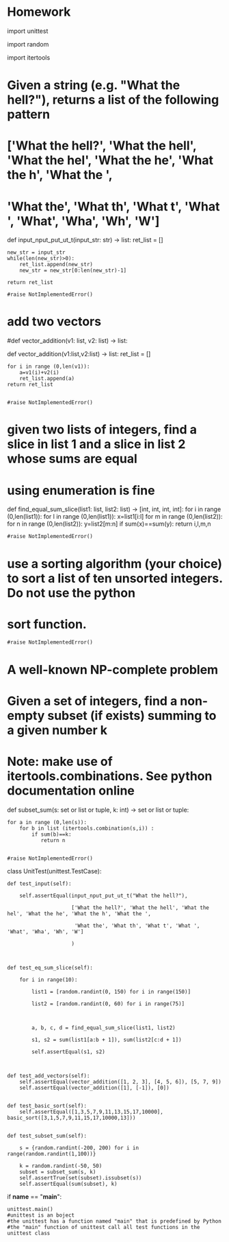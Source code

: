 # Homework

import unittest

import random

import itertools





# Given a string (e.g. "What the hell?"), returns a list of the following pattern

# ['What the hell?', 'What the hell', 'What the hel', 'What the he', 'What the h', 'What the ',

#  'What the', 'What th', 'What t', 'What ', 'What', 'Wha', 'Wh', 'W']

def input_nput_put_ut_t(input_str: str) -> list:
	ret_list = []
	
	new_str = input_str
	while(len(new_str)>0):
		ret_list.append(new_str)
		new_str = new_str[0:len(new_str)-1]
	
	return ret_list
	
    #raise NotImplementedError()





# add two vectors

#def vector_addition(v1: list, v2: list) -> list:

def vector_addition(v1:list,v2:list) -> list:
    ret_list = []
    
    for i in range (0,len(v1)):
	    a=v1(i)+v2(i)
		ret_list.append(a)
	return ret_list
    

    #raise NotImplementedError()





# given two lists of integers, find a slice in list 1 and a slice in list 2 whose sums are equal

# using enumeration is fine

def find_equal_sum_slice(list1: list, list2: list) -> [int, int, int, int]:
    for i in range (0,len(list1)):
	    for l in range (0,len(list1)):
		    x=list1[i:l]
			for m in range (0,len(list2)):
			    for n in range (0,len(list2)):
				    y=list2[m:n]
					if sum(x)==sum(y):
					   return i,l,m,n
		




    #raise NotImplementedError()



# use a sorting algorithm (your choice) to sort a list of ten unsorted integers. Do not use the python 
 
# sort function.

  
	







	#raise NotImplementedError()
	

# A well-known NP-complete problem

# Given a set of integers, find a non-empty subset (if exists) summing to a given number k

# Note: make use of itertools.combinations. See python documentation online

def subset_sum(s: set or list or tuple, k: int) -> set or list or tuple:
    
    for a in range (0,len(s)):
		for b in list (itertools.combination(s,i)) :
		    if sum(b)==k:
			   return n 

	
    #raise NotImplementedError()





class UnitTest(unittest.TestCase):

    def test_input(self):

        self.assertEqual(input_nput_put_ut_t("What the hell?"),

                         ['What the hell?', 'What the hell', 'What the hel', 'What the he', 'What the h', 'What the ',

                          'What the', 'What th', 'What t', 'What ', 'What', 'Wha', 'Wh', 'W']

                         )



    def test_eq_sum_slice(self):

        for i in range(10):

            list1 = [random.randint(0, 150) for i in range(150)]

            list2 = [random.randint(0, 60) for i in range(75)]



            a, b, c, d = find_equal_sum_slice(list1, list2)

            s1, s2 = sum(list1[a:b + 1]), sum(list2[c:d + 1])

            self.assertEqual(s1, s2)



    def test_add_vectors(self):
        self.assertEqual(vector_addition([1, 2, 3], [4, 5, 6]), [5, 7, 9])
        self.assertEqual(vector_addition([1], [-1]), [0])


    def test_basic_sort(self):
        self.assertEqual([1,3,5,7,9,11,13,15,17,10000], basic_sort([3,1,5,7,9,11,15,17,10000,13]))
    	

    def test_subset_sum(self):

        s = {random.randint(-200, 200) for i in range(random.randint(1,100))}
		
        k = random.randint(-50, 50)
        subset = subset_sum(s, k)
        self.assertTrue(set(subset).issubset(s))
        self.assertEqual(sum(subset), k)





if __name__ == "__main__":

    unittest.main()
    #unittest is an boject
    #the unittest has a function named "main" that is predefined by Python
    #the "main" function of unittest call all test functions in the unittest class

